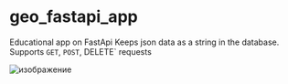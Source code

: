 # geo_fastapi_app
Educational app on FastApi
Keeps json data as a string in the database.
Supports `GET`, `POST`, DELETE` requests

![изображение](https://user-images.githubusercontent.com/8655093/176133166-28751024-cd7d-465b-a12a-74ec41c8868a.png)

